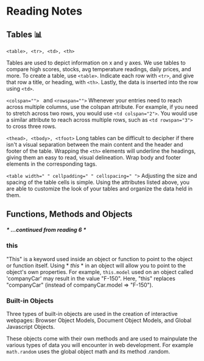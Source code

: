 # Reading Notes

## Tables 📊

```<table>, <tr>, <td>, <th>```

Tables are used to depict information on x and y axes. We use tables to compare high scores, stocks, avg temperature readings, daily prices, and more.
To create a table, use ```<table>```. Indicate each row with ```<tr>```, and give that row a title, or heading, with ```<th>```. Lastly, the 
data is inserted into the row using ```<td>```.

```<colspan=""> ``` and ```<rowspan="">```
Whenever your entries need to reach across multiple columns, use the colspan attribute. For example, if you need to stretch across two rows, you would use 
```<td colspan="2">```. You would use a similar attribute to reach across multiple rows, such as ```<td rowspan="3">``` to cross three rows. 

```<thead>, <tbody>, <tfoot>```
Long tables can be difficult to decipher if there isn't a visual separation between the main content and the header and footer of the table. Wrapping the 
```<th>``` elements will underline the headings, giving them an easy to read, visual delineation. Wrap body and footer elements in the corresponding tags. 

```<table width=" " cellpadding=" " cellspacing=" ">```
Adjusting the size and spacing of the table cells is simple. Using the attributes listed above, you are able to customize the look of your tables and 
organize the data held in them. 

## Functions, Methods and Objects

##### * *...continued from reading 6* * 

### this

"This" is a keyword used inside an object or function to point to the object or function itself. Using * *this* * in an object will allow you to point to 
the object's own properties. For example, ```this.model``` used on an object called 'companyCar' may result in the value "F-150". Here, "this" replaces
"companyCar" (instead of companyCar.model => "F-150").

### Built-in Objects

Three types of built-in objects are used in the creation of interactive webpages: Browser Object Models, Document Object Models, and Global Javascript Objects.

These objects come with their own methods and are used to mainpulate the various types of data you will encounter in web development. For example ```math.random``` uses 
the global object math and its method .random.


